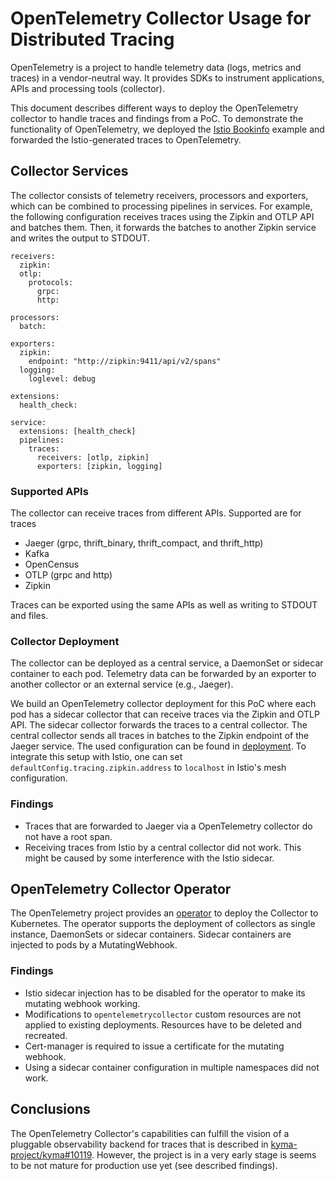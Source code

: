 # OpenTelemetry Collector Usage for Distributed Tracing

OpenTelemetry is a project to handle telemetry data (logs, metrics and traces) in a vendor-neutral way. It provides SDKs to instrument applications, APIs and processing tools (collector).

This document describes different ways to deploy the OpenTelemetry collector to handle traces and findings from a PoC. To demonstrate the functionality of OpenTelemetry, we deployed the [Istio Bookinfo](https://istio.io/latest/docs/examples/bookinfo/) example and forwarded the Istio-generated traces to OpenTelemetry.

## Collector Services

The collector consists of telemetry receivers, processors and exporters, which can be combined to processing pipelines in services. For example, the following configuration receives traces using the Zipkin and OTLP API and batches them. Then, it forwards the batches to another Zipkin service and writes the output to STDOUT.

```
receivers:
  zipkin:
  otlp:
    protocols:
      grpc:
      http:

processors:
  batch:

exporters:
  zipkin:
    endpoint: "http://zipkin:9411/api/v2/spans"
  logging:
    loglevel: debug

extensions:
  health_check:

service:
  extensions: [health_check]
  pipelines:
    traces:
      receivers: [otlp, zipkin]
      exporters: [zipkin, logging]
```

### Supported APIs

The collector can receive traces from different APIs. Supported are for traces

* Jaeger (grpc, thrift_binary, thrift_compact, and thrift_http)
* Kafka
* OpenCensus
* OTLP (grpc and http)
* Zipkin

Traces can be exported using the same APIs as well as writing to STDOUT and files.

### Collector Deployment

The collector can be deployed as a central service, a DaemonSet or sidecar container to each pod. Telemetry data can be forwarded by an exporter to another collector or an external service (e.g., Jaeger).

We build an OpenTelemetry collector deployment for this PoC where each pod has a sidecar collector that can receive traces via the Zipkin and OTLP API. The sidecar collector forwards the traces to a central collector. The central collector sends all traces in batches to the Zipkin endpoint of the Jaeger service. The used configuration can be found in [deployment](deployment/). To integrate this setup with Istio, one can set `defaultConfig.tracing.zipkin.address` to `localhost` in Istio's mesh configuration.

### Findings

* Traces that are forwarded to Jaeger via a OpenTelemetry collector do not have a root span.
* Receiving traces from Istio by a central collector did not work. This might be caused by some interference with the Istio sidecar.

## OpenTelemetry Collector Operator

The OpenTelemetry project provides an [operator](https://github.com/open-telemetry/opentelemetry-operator) to deploy the Collector to Kubernetes. The operator supports the deployment of collectors as single instance, DaemonSets or sidecar containers. Sidecar containers are injected to pods by a MutatingWebhook.

### Findings

* Istio sidecar injection has to be disabled for the operator to make its mutating webhook working.
* Modifications to `opentelemetrycollector` custom resources are not applied to existing deployments. Resources have to be deleted and recreated.
* Cert-manager is required to issue a certificate for the mutating webhook.
* Using a sidecar container configuration in multiple namespaces did not work.

## Conclusions

The OpenTelemetry Collector's capabilities can fulfill the vision of a pluggable observability backend for traces that is described in [kyma-project/kyma#10119](https://github.com/kyma-project/kyma/issues/10119). However, the project is in a very early stage is seems to be not mature for production use yet (see described findings).
